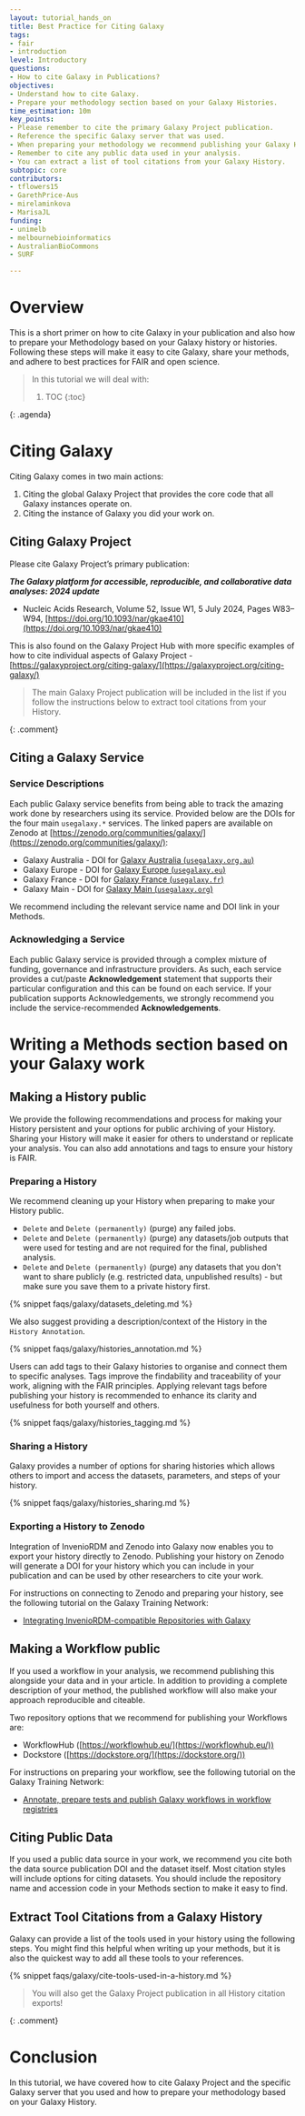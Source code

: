 ```yaml
---
layout: tutorial_hands_on
title: Best Practice for Citing Galaxy
tags:
- fair
- introduction
level: Introductory
questions:
- How to cite Galaxy in Publications?
objectives:
- Understand how to cite Galaxy.
- Prepare your methodology section based on your Galaxy Histories.
time_estimation: 10m
key_points:
- Please remember to cite the primary Galaxy Project publication.
- Reference the specific Galaxy server that was used.
- When preparing your methodology we recommend publishing your Galaxy Histories and Workflows.
- Remember to cite any public data used in your analysis.
- You can extract a list of tool citations from your Galaxy History.
subtopic: core
contributors:
- tflowers15
- GarethPrice-Aus
- mirelaminkova
- MarisaJL
funding:
- unimelb
- melbournebioinformatics
- AustralianBioCommons
- SURF

---
```


# Overview

This is a short primer on how to cite Galaxy in your publication and also how to prepare your Methodology based on your Galaxy history or histories. Following these steps will make it easy to cite Galaxy, share your methods, and adhere to best practices for FAIR and open science.


> <agenda-title></agenda-title>
> In this tutorial we will deal with:
>
> 1. TOC
> {:toc}
>
{: .agenda}


# Citing Galaxy
Citing Galaxy comes in two main actions: 

1. Citing the global Galaxy Project that provides the core code that all Galaxy instances operate on. 
2. Citing the instance of Galaxy you did your work on.

## Citing Galaxy Project
Please cite Galaxy Project’s primary publication: 

***The Galaxy platform for accessible, reproducible, and collaborative data analyses: 2024 update***

- Nucleic Acids Research, Volume 52, Issue W1, 5 July 2024, Pages W83–W94, [https://doi.org/10.1093/nar/gkae410](https://doi.org/10.1093/nar/gkae410)

This is also found on the Galaxy Project Hub with more specific examples of how to cite individual aspects of Galaxy Project - [https://galaxyproject.org/citing-galaxy/](https://galaxyproject.org/citing-galaxy/)

> <comment-title></comment-title>
> The main Galaxy Project publication will be included in the list if you follow the instructions below to extract tool citations from your History.
>
{: .comment}

## Citing a Galaxy Service

### Service Descriptions
Each public Galaxy service benefits from being able to track the amazing work done by researchers using its service. Provided below are the DOIs for the four main `usegalaxy.*` services. The linked papers are available on Zenodo at [https://zenodo.org/communities/galaxy/](https://zenodo.org/communities/galaxy/):

- Galaxy Australia - DOI for [Galaxy Australia (`usegalaxy.org.au`)](https://docs.google.com/document/d/1l5lkRLSJPZ6OesE5G0M6bmyizOIehtniOmS6c3jDNuw/edit?tab=t.0)
- Galaxy Europe - DOI for [Galaxy Europe (`usegalaxy.eu`)](https://docs.google.com/document/d/1obJEODI8K8V7pHOwclbCvYwQ9W1XGH0ahjHgFht49yg/edit?tab=t.0)
- Galaxy France - DOI for [Galaxy France (`usegalaxy.fr`)](https://docs.google.com/document/d/1zQ9LudBYjk02ejTGN7FoVoumrnEFF1V0L4PCwnXzCm0/edit?tab=t.0)
- Galaxy Main - DOI for [Galaxy Main (`usegalaxy.org`)](https://docs.google.com/document/d/10TwJ2p3U1vvj0hsyyqRc9z1LL7ZmEQ1dKfmeCm2zQZk/edit?tab=t.0)

We recommend including the relevant service name and DOI link in your Methods.


### Acknowledging a Service
Each public Galaxy service is provided through a complex mixture of funding, governance and infrastructure providers. As such, each service provides a cut/paste **Acknowledgement** statement that supports their particular configuration and this can be found on each service. If your publication supports Acknowledgements, we strongly recommend you include the service-recommended **Acknowledgements**.


# Writing a Methods section based on your Galaxy work

## Making a History public

We provide the following recommendations and process for making your History persistent and your options for public archiving of your History. Sharing your History will make it easier for others to understand or replicate your analysis. You can also add annotations and tags to ensure your history is FAIR.

### Preparing a History

We recommend cleaning up your History when preparing to make your History public.

- `Delete` and `Delete (permanently)` (purge) any failed jobs.
- `Delete` and `Delete (permanently)` (purge) any datasets/job outputs that were used for testing and are not required for the final, published analysis.
- `Delete` and `Delete (permanently)` (purge) any datasets that you don't want to share publicly (e.g. restricted data, unpublished results) - but make sure you save them to a private history first.

{% snippet faqs/galaxy/datasets_deleting.md %}

We also suggest providing a description/context of the History in the `History Annotation`.

{% snippet faqs/galaxy/histories_annotation.md %}

Users can add tags to their Galaxy histories to organise and connect them to specific analyses. Tags improve the findability and traceability of your work, aligning with the FAIR principles. Applying relevant tags before publishing your history is recommended to enhance its clarity and usefulness for both yourself and others.

{% snippet faqs/galaxy/histories_tagging.md %}
### Sharing a History

Galaxy provides a number of options for sharing histories which allows others to import and access the datasets, parameters, and steps of your history.

{% snippet faqs/galaxy/histories_sharing.md %}

### Exporting a History to Zenodo

Integration of InvenioRDM and Zenodo into Galaxy now enables you to export your history directly to Zenodo. Publishing your history on Zenodo will generate a DOI for your history which you can include in your publication and can be used by other researchers to cite your work.

For instructions on connecting to Zenodo and preparing your history, see the following tutorial on the Galaxy Training Network:

- [Integrating InvenioRDM-compatible Repositories with Galaxy](https://training.galaxyproject.org/training-material/topics/fair/tutorials/inveniordm-integration/tutorial.html)

## Making a Workflow public

If you used a workflow in your analysis, we recommend publishing this alongside your data and in your article. In addition to providing a complete description of your method, the published workflow will also make your approach reproducible and citeable.

Two repository options that we recommend for publishing your Workflows are:

- WorkflowHub ([https://workflowhub.eu/](https://workflowhub.eu/))
- Dockstore ([https://dockstore.org/](https://dockstore.org/)) 

For instructions on preparing your workflow, see the following tutorial on the Galaxy Training Network:

- [Annotate, prepare tests and publish Galaxy workflows in workflow registries](https://training.galaxyproject.org/training-material/topics/galaxy-interface/tutorials/workflow-fairification/tutorial.html)

## Citing Public Data

If you used a public data source in your work, we recommend you cite both the data source publication DOI and the dataset itself. Most citation styles will include options for citing datasets. You should include the repository name and accession code in your Methods section to make it easy to find.

## Extract Tool Citations from a Galaxy History

Galaxy can provide a list of the tools used in your history using the following steps. You might find this helpful when writing up your methods, but it is also the quickest way to add all these tools to your references.

{% snippet faqs/galaxy/cite-tools-used-in-a-history.md %}

> <comment-title></comment-title>
> You will also get the Galaxy Project publication in all History citation exports!
>
{: .comment}
 
# Conclusion

In this tutorial, we have covered how to cite Galaxy Project and the specific Galaxy server that you used and how to prepare your methodology based on your Galaxy History.



